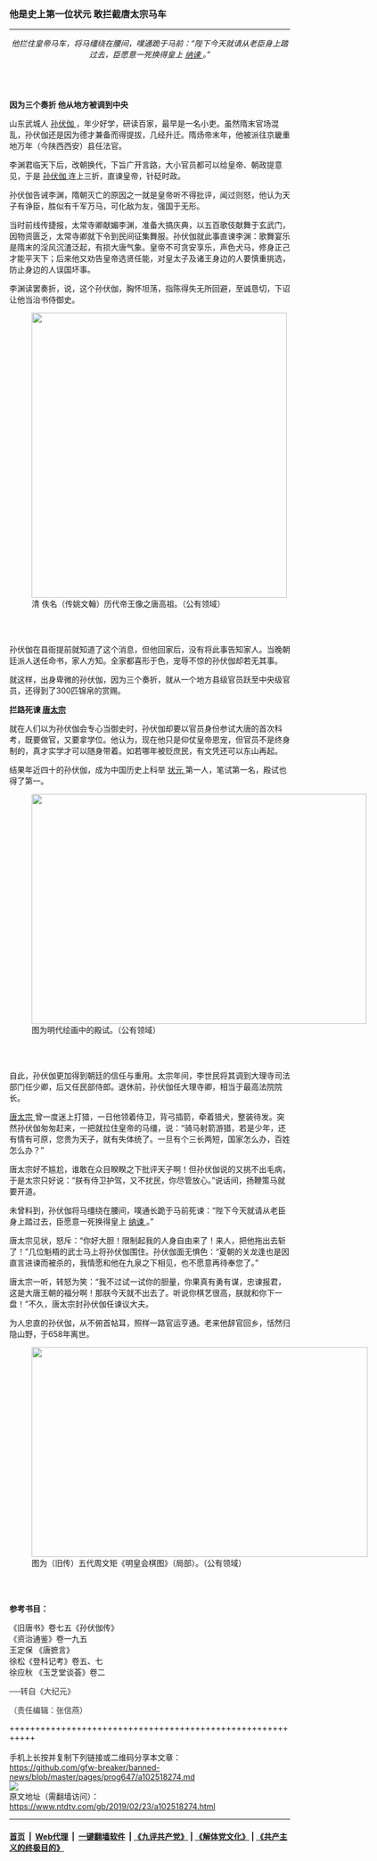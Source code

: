 ### 他是史上第一位状元 敢拦截唐太宗马车
------------------------

<div class="post_content">
 <div class="column">
  <div class="arttop mbottom20">
  </div>
  <header role="heading">
   <div class="mbottom10 large-12 medium-12 small-12 columns">
    <em>
     他拦住皇帝马车，将马缰绕在腰间，噗通跪于马前：“陛下今天就请从老臣身上踏过去，臣愿意一死换得皇上
     <a href="https://www.ntdtv.com/gb/纳谏.htm">
      纳谏
     </a>
     。”
    </em>
   </div>
  </header>
 </div>
 <p>
  <strong>
   因为三个奏折 他从地方被调到中央
  </strong>
 </p>
 <p>
  山东武城人
  <a href="https://www.ntdtv.com/gb/孙伏伽.htm">
   孙伏伽
  </a>
  ，年少好学，研读百家，最早是一名小吏。虽然隋末官场混乱，孙伏伽还是因为德才兼备而得提拔，几经升迁。隋炀帝末年，他被派往京畿重地万年（今陕西西安）县任法官。
 </p>
 <p>
  李渊君临天下后，改朝换代，下旨广开言路，大小官员都可以给皇帝、朝政提意见，于是
  <a href="https://www.ntdtv.com/gb/孙伏伽.htm">
   孙伏伽
  </a>
  连上三折，直谏皇帝，针砭时政。
 </p>
 <p>
  孙伏伽告诫李渊，隋朝灭亡的原因之一就是皇帝听不得批评，闻过则怒，他认为天子有诤臣，胜似有千军万马，可化敌为友，强国于无形。
 </p>
 <p>
  当时前线传捷报，太常寺卿献媚李渊，准备大搞庆典，以五百歌伎献舞于玄武门，因物资匮乏，太常寺卿就下令到民间征集舞服。孙伏伽就此事直谏李渊：歌舞宴乐是隋末的淫风沉渣泛起，有损大唐气象。皇帝不可贪安享乐，声色犬马，修身正己才能平天下；后来他又劝告皇帝选贤任能，对皇太子及诸王身边的人要慎重挑选，防止身边的人误国坏事。
 </p>
 <p>
  李渊读罢奏折，说，这个孙伏伽，胸怀坦荡，指陈得失无所回避，至诚恳切，下诏让他当治书侍御史。
 </p>
 <figure class="wp-caption aligncenter" id="attachment_11064341" style="width: 458px;">
  <a href="http://i.epochtimes.com/assets/uploads/2019/02/tang-emperor-li-yuan.jpg">
   <img alt="" class="wp-image-11064341 " height="512" src="http://i.epochtimes.com/assets/uploads/2019/02/tang-emperor-li-yuan-450x503.jpg" width="458"/>
  </a>
  <br/><figcaption class="wp-caption-text">
   清 佚名（传姚文翰）历代帝王像之唐高祖。（公有领域）
  </figcaption><br/>
 </figure><br/>
 <p>
  孙伏伽在县衙提前就知道了这个消息，但他回家后，没有将此事告知家人。当晚朝廷派人送任命书，家人方知。全家都喜形于色，宠辱不惊的孙伏伽却若无其事。
 </p>
 <p>
  就这样，出身卑微的孙伏伽，因为三个奏折，就从一个地方县级官员跃至中央级官员，还得到了300匹锦帛的赏赐。
 </p>
 <p>
  <strong>
   拦路死谏
   <a href="https://www.ntdtv.com/gb/唐太宗.htm">
    唐太宗
   </a>
  </strong>
 </p>
 <p>
  就在人们以为孙伏伽会专心当御史时，孙伏伽却要以官员身份参试大唐的首次科考，既要做官，又要拿学位。他认为，现在他只是仰仗皇帝恩宠，但官员不是终身制的，真才实学才可以随身带着。如若哪年被贬庶民，有文凭还可以东山再起。
 </p>
 <p>
  结果年近四十的孙伏伽，成为中国历史上科举
  <a href="https://www.ntdtv.com/gb/状元.htm">
   状元
  </a>
  第一人，笔试第一名，殿试也得了第一。
 </p>
 <figure class="wp-caption aligncenter" id="attachment_10875941" style="width: 601px;">
  <a href="http://i.epochtimes.com/assets/uploads/2018/11/1200px-Palastexamen-SongDynastie.jpg">
   <img alt="" class="wp-image-10875941 " height="413" src="http://i.epochtimes.com/assets/uploads/2018/11/1200px-Palastexamen-SongDynastie-600x412.jpg" width="601"/>
  </a>
  <br/><figcaption class="wp-caption-text">
   图为明代绘画中的殿试。（公有领域）
  </figcaption><br/>
 </figure><br/>
 <p>
  自此，孙伏伽更加得到朝廷的信任与重用。太宗年间，李世民将其调到大理寺司法部门任少卿，后又任民部侍郎。退休前，孙伏伽任大理寺卿，相当于最高法院院长。
 </p>
 <p>
  <a href="https://www.ntdtv.com/gb/唐太宗.htm">
   唐太宗
  </a>
  曾一度迷上打猎，一日他领着侍卫，背弓插箭，牵着猎犬，整装待发。突然孙伏伽匆匆赶来，一把就拉住皇帝的马缰，说：“骑马射箭游猎，若是少年，还有情有可原，您贵为天子，就有失体统了。一旦有个三长两短，国家怎么办，百姓怎么办？”
 </p>
 <p>
  唐太宗好不尴尬，谁敢在众目睽睽之下批评天子啊！但孙伏伽说的又挑不出毛病，于是太宗只好说：“朕有侍卫护驾，又不扰民，你尽管放心。”说话间，扬鞭策马就要开道。
 </p>
 <p>
  未曾料到，孙伏伽将马缰绕在腰间，噗通长跪于马前死谏：“陛下今天就请从老臣身上踏过去，臣愿意一死换得皇上
  <a href="https://www.ntdtv.com/gb/纳谏.htm">
   纳谏
  </a>
  。”
 </p>
 <p>
  唐太宗见状，怒斥：“你好大胆！限制起我的人身自由来了！来人，把他拖出去斩了！”几位魁梧的武士马上将孙伏伽围住。孙伏伽面无惧色：“夏朝的关龙逢也是因直言进谏而被杀的，我情愿和他在九泉之下相见，也不愿意再待奉您了。”
 </p>
 <p>
  唐太宗一听，转怒为笑：“我不过试一试你的胆量，你果真有勇有谋，忠谏报君，这是大唐王朝的福分啊！那朕今天就不出去了。听说你棋艺很高，朕就和你下一盘！”不久，唐太宗封孙伏伽任谏议大夫。
 </p>
 <p>
  为人忠直的孙伏伽，从不俯首帖耳，照样一路官运亨通。老来他辞官回乡，恬然归隐山野，于658年离世。
 </p>
 <figure class="wp-caption aligncenter" id="attachment_10121583" style="width: 603px;">
  <a href="http://i.epochtimes.com/assets/uploads/2018/02/E08BA553B63BA1D3.jpg">
   <img alt="" class="wp-image-10121583 " height="377" src="http://i.epochtimes.com/assets/uploads/2018/02/E08BA553B63BA1D3-600x375.jpg" width="603"/>
  </a>
  <br/><figcaption class="wp-caption-text">
   图为（旧传）五代周文矩《明皇会棋图》（局部）。（公有领域）
  </figcaption><br/>
 </figure><br/>
 <p>
  <strong>
   参考书目：
  </strong>
 </p>
 <p>
  《旧唐书》卷七五《孙伏伽传》
  <br>
   《资治通鉴》卷一九五
   <br/>
   王定保 《唐摭言》
   <br/>
   徐松《登科记考》卷五、七
   <br/>
   徐应秋 《玉芝堂谈荟》卷二
  </br>
 </p>
 <p>
  <span style="color: #343434; font-family: helvetica neue, helvetica, arial, sans-serif;">
   ──转自《大纪元》
  </span>
 </p>
 <p>
  <span style="color: #343434; font-family: helvetica neue, helvetica, arial, sans-serif;">
   （责任编辑：张信燕）
  </span>
 </p>
 <div class="single_ad">
 </div>
</div>

+++++++++++++++++++++++++++++++++++++++++++++++++++++++++++<br/><br/>
手机上长按并复制下列链接或二维码分享本文章：<br/>
https://github.com/gfw-breaker/banned-news/blob/master/pages/prog647/a102518274.md <br/>
<a href='https://github.com/gfw-breaker/banned-news/blob/master/pages/prog647/a102518274.md'><img src='https://github.com/gfw-breaker/banned-news/blob/master/pages/prog647/a102518274.md.png'/></a> <br/>
原文地址（需翻墙访问）：https://www.ntdtv.com/gb/2019/02/23/a102518274.html


------------------------
#### [首页](https://github.com/gfw-breaker/banned-news/blob/master/README.md) &nbsp;|&nbsp; [Web代理](https://github.com/labour-camp/helloworld) &nbsp;|&nbsp; [一键翻墙软件](https://github.com/gfw-breaker/nogfw/blob/master/README.md) &nbsp;| [《九评共产党》](https://github.com/gfw-breaker/9ping.md/blob/master/README.md#九评之一评共产党是什么) | [《解体党文化》](https://github.com/gfw-breaker/jtdwh.md/blob/master/README.md) | [《共产主义的终极目的》](https://github.com/gfw-breaker/gczydzjmd.md/blob/master/README.md)

